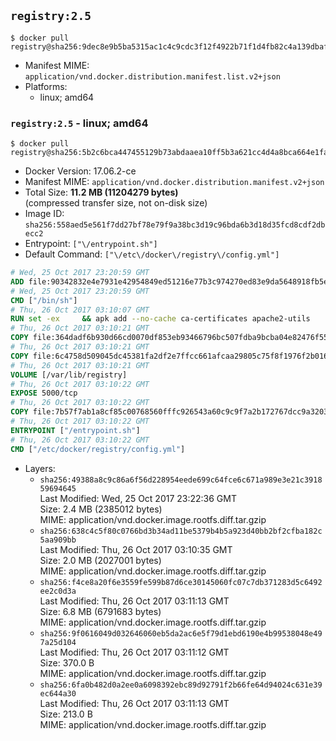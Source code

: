 ## `registry:2.5`

```console
$ docker pull registry@sha256:9dec8e9b5ba5315ac1c4c9cdc3f12f4922b71f1d4fb82c4a139dbaf64d237a74
```

-	Manifest MIME: `application/vnd.docker.distribution.manifest.list.v2+json`
-	Platforms:
	-	linux; amd64

### `registry:2.5` - linux; amd64

```console
$ docker pull registry@sha256:5b2c6bca447455129b73abdaaea10ff5b3a621cc4d4a8bca664e1fa7859ecb68
```

-	Docker Version: 17.06.2-ce
-	Manifest MIME: `application/vnd.docker.distribution.manifest.v2+json`
-	Total Size: **11.2 MB (11204279 bytes)**  
	(compressed transfer size, not on-disk size)
-	Image ID: `sha256:558aed5e561f7dd27bf78e79f9a38bc3d19c96bda6b3d18d35fcd8cdf2dbecc2`
-	Entrypoint: `["\/entrypoint.sh"]`
-	Default Command: `["\/etc\/docker\/registry\/config.yml"]`

```dockerfile
# Wed, 25 Oct 2017 23:20:59 GMT
ADD file:90342832e4e7931e42954849ed51216e77b3c974270ed83e9da5648918fb5e66 in / 
# Wed, 25 Oct 2017 23:20:59 GMT
CMD ["/bin/sh"]
# Thu, 26 Oct 2017 03:10:07 GMT
RUN set -ex     && apk add --no-cache ca-certificates apache2-utils
# Thu, 26 Oct 2017 03:10:21 GMT
COPY file:364dadf6b930d66cd0070df853eb93466796bc507fdba9bcba04e82476f55687 in /bin/registry 
# Thu, 26 Oct 2017 03:10:21 GMT
COPY file:6c4758d509045dc45381fa2df2e7ffcc661afcaa29805c75f8f1976f2b016db8 in /etc/docker/registry/config.yml 
# Thu, 26 Oct 2017 03:10:21 GMT
VOLUME [/var/lib/registry]
# Thu, 26 Oct 2017 03:10:22 GMT
EXPOSE 5000/tcp
# Thu, 26 Oct 2017 03:10:22 GMT
COPY file:7b57f7ab1a8cf85c00768560fffc926543a60c9c9f7a2b172767dcc9a3203394 in /entrypoint.sh 
# Thu, 26 Oct 2017 03:10:22 GMT
ENTRYPOINT ["/entrypoint.sh"]
# Thu, 26 Oct 2017 03:10:22 GMT
CMD ["/etc/docker/registry/config.yml"]
```

-	Layers:
	-	`sha256:49388a8c9c86a6f56d228954eede699c64fce6c671a989e3e21c391859694645`  
		Last Modified: Wed, 25 Oct 2017 23:22:36 GMT  
		Size: 2.4 MB (2385012 bytes)  
		MIME: application/vnd.docker.image.rootfs.diff.tar.gzip
	-	`sha256:638c4c5f80c0766bd3b34ad11be5379b4b5a923d40bb2bf2cfba182c5aa909bb`  
		Last Modified: Thu, 26 Oct 2017 03:10:35 GMT  
		Size: 2.0 MB (2027001 bytes)  
		MIME: application/vnd.docker.image.rootfs.diff.tar.gzip
	-	`sha256:f4ce8a20f6e3559fe599b87d6ce30145060fc07c7db371283d5c6492ee2c0d3a`  
		Last Modified: Thu, 26 Oct 2017 03:11:13 GMT  
		Size: 6.8 MB (6791683 bytes)  
		MIME: application/vnd.docker.image.rootfs.diff.tar.gzip
	-	`sha256:9f0616049d032646060eb5da2ac6e5f79d1ebd6190e4b99538048e497a25d104`  
		Last Modified: Thu, 26 Oct 2017 03:11:12 GMT  
		Size: 370.0 B  
		MIME: application/vnd.docker.image.rootfs.diff.tar.gzip
	-	`sha256:6fa0b482d0a2ee0a6098392ebc89d92791f2b66fe64d94024c631e39ec644a30`  
		Last Modified: Thu, 26 Oct 2017 03:11:13 GMT  
		Size: 213.0 B  
		MIME: application/vnd.docker.image.rootfs.diff.tar.gzip
